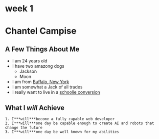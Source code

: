 # week 1
# **Chantel Campise**

## A Few Things About Me
* I am 24 years old
* I have two amazong dogs
	* Jackson
	* Moon
* I am from [Buffalo, New York](http://www.buffalony.gov/)
* I am somewhat a Jack of all trades
* I really want to live in a [schoolie conversion](https://www.google.com/imgres?imgurl=https%3A%2F%2Fi.pinimg.com%2F564x%2Feb%2F70%2F6f%2Feb706f1bdf63207f56d8779234ca0092.jpg&imgrefurl=https%3A%2F%2Fwww.pinterest.com%2Fpin%2F607704543451599462%2F&tbnid=tiJTFkzcs3YbnM&vet=12ahUKEwihwcuDk67uAhVQEFMKHSDdAzcQMygBegUIARDQAQ..i&docid=lCASrf5hPutHBM&w=552&h=667&q=skoolie%20conversion%20image&client=ubuntu&ved=2ahUKEwihwcuDk67uAhVQEFMKHSDdAzcQMygBegUIARDQAQ) 

## What I ***will*** Achieve 
	1. I***will***become a fully capable web developer
	2. I***will***one day be capable enough to create AI and robots that change the future
	3. I***will***one day be well known for my abilities
